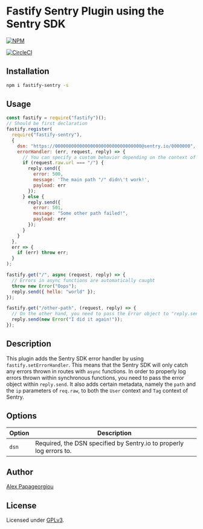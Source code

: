# Fastify Sentry Plugin using the Sentry SDK

[![NPM](https://nodei.co/npm/fastify-sentry.png?downloads=true&downloadRank=true&stars=true)](https://nodei.co/npm/fastify-sentry/)

[![CircleCI](https://circleci.com/gh/alex-ppg/fastify-sentry.svg?style=svg)](https://circleci.com/gh/alex-ppg/fastify-sentry)

## Installation

```bash
npm i fastify-sentry -s
```

## Usage

```javascript
const fastify = require("fastify")();
// Should be first declaration
fastify.register(
  require("fastify-sentry"),
  {
    dsn: "https://00000000000000000000000000000000@sentry.io/0000000",
    errorHandler: (err, request, reply) => {
      // You can specify a custom behavior depending on the context of "request", generate a unique identifier etc.
      if (request.raw.url === "/") {
        reply.send({
          error: 500,
          message: 'The main path "/" didn\'t work!',
          payload: err
        });
      } else {
        reply.send({
          error: 501,
          message: "Some other path failed!",
          payload: err
        });
      }
    }
  },
  err => {
    if (err) throw err;
  }
);

fastify.get("/", async (request, reply) => {
  // Errors in async functions are automatically caught
  throw new Error("Oops");
  reply.send({ hello: "world" });
});

fastify.get("/other-path", (request, reply) => {
  // On the other hand, you need to pass the Error object to "reply.send" for it to be logged as Fastify does not catch errors in synchronous functions!
  reply.send(new Error("I did it again!"));
});
```

## Description

This plugin adds the Sentry SDK error handler by using `fastify.setErrorHandler`. This means that the Sentry SDK will only catch any errors thrown in routes with `async` functions. In order to properly log errors thrown within synchronous functions, you need to pass the error object within `reply.send`. It also adds certain metadata, namely the `path` and the `ip` parameters of `req.raw`, to both the `User` context and `Tag` context of Sentry.

## Options

| Option | Description                                                         |
| ------ | ------------------------------------------------------------------- |
| `dsn`  | Required, the DSN specified by Sentry.io to properly log errors to. |

## Author

[Alex Papageorgiou](alex.ppg@pm.me)

## License

Licensed under [GPLv3](./LICENSE).

